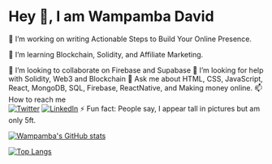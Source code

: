 # Hey 👋, I am Wampamba David 

🔭 I’m working on writing Actionable Steps to Build Your Online Presence.

🌱 I’m learning Blockchain, Solidity, and Affiliate Marketing.

👯 I’m looking to collaborate on Firebase and Supabase
🤔 I’m looking for help with Solidity, Web3 and Blockchain
💬 Ask me about HTML, CSS, JavaScript, React, MongoDB, SQL, Firebase, ReactNative, and Making money online.
📫 How to reach me <br/> <a href="https://twitter.com/davidofug">![Twitter](https://img.shields.io/badge/davidofug-%231DA1F2.svg?style=for-the-badge&logo=Twitter&logoColor=white)</a> <a href="https://linkedin.com/in/davidofug">![LinkedIn](https://img.shields.io/badge/linkedin-%230077B5.svg?style=for-the-badge&logo=linkedin&logoColor=white)</a>
⚡ Fun fact: People say, I appear tall in pictures but am only 5ft.

[![Wampamba's GitHub stats](https://github-readme-stats.vercel.app/api?username=davidofug&count_private=true&show_icons=true&theme=tokyonight&text_color=ffffff&icon_color=cccccc)](https://github.com/davidofug/github-readme-stats)

[![Top Langs](https://github-readme-stats.vercel.app/api/top-langs/?username=davidofug&layout=compact&theme=tokyonight&hide=java&text_color=ffffff)](https://github.com/davidofug/github-readme-stats)
